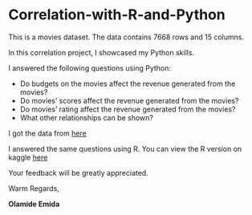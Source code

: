 # Correlation-with-R-and-Python

This is a movies dataset. The data contains 7668 rows and 15 columns. 

In this correlation project, I showcased my Python skills.

I answered the following questions using Python:

* Do budgets on the movies affect the revenue generated from the movies?
* Do movies’ scores affect the revenue generated from the movies?
* Do movies’ rating affect the revenue generated from the movies?
* What other relationships can be shown?

I got the data from [here](https://www.kaggle.com/datasets/danielgrijalvas/movies)

I answered the same questions using R. You can view the R version on kaggle [here](https://www.kaggle.com/code/emidaolamide/movies-correlation-r)

Your feedback will be greatly appreciated.

Warm Regards,

**Olamide Emida**
